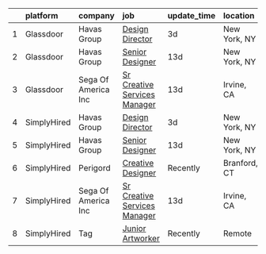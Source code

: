 

|    | platform    | company             | job                                                                                                                                                                                                                                                                                                | update_time   | location     |
|---:|:------------|:--------------------|:---------------------------------------------------------------------------------------------------------------------------------------------------------------------------------------------------------------------------------------------------------------------------------------------------|:--------------|:-------------|
|  1 | Glassdoor   | Havas Group         | [Design Director](https://www.glassdoor.com/partner/jobListing.htm?pos=102&ao=1136043&s=58&guid=00000181f131774a9ac593364d7e94bb&src=GD_JOB_AD&t=SR&vt=w&cs=1_ff2f28c0&cb=1657608960123&jobListingId=1007993537983&jrtk=3-0-1g7oj2u0tjm5a801-1g7oj2u18ih7l800-57b85d65598b82f7-)                   | 3d            | New York, NY |
|  2 | Glassdoor   | Havas Group         | [Senior Designer](https://www.glassdoor.com/partner/jobListing.htm?pos=103&ao=1136043&s=58&guid=00000181f131774a9ac593364d7e94bb&src=GD_JOB_AD&t=SR&vt=w&cs=1_0ee49c32&cb=1657608960123&jobListingId=1007969283597&jrtk=3-0-1g7oj2u0tjm5a801-1g7oj2u18ih7l800-3a031bb031d991e8-)                   | 13d           | New York, NY |
|  3 | Glassdoor   | Sega Of America Inc | [Sr Creative Services Manager](https://www.glassdoor.com/partner/jobListing.htm?pos=101&ao=1136043&s=58&guid=00000181f131774a9ac593364d7e94bb&src=GD_JOB_AD&t=SR&vt=w&ea=1&cs=1_78fda7cd&cb=1657608960123&jobListingId=1007969790149&jrtk=3-0-1g7oj2u0tjm5a801-1g7oj2u18ih7l800-6c6bf7d77c053118-) | 13d           | Irvine, CA   |
|  4 | SimplyHired | Havas Group         | [Design Director](https://www.simplyhired.com/job/g9cpQpFs2CYEee5ADRe5RsISAoMSawJlLBxLSyjYTCdbtO9uCDz61Q?q=creative+artworker)                                                                                                                                                                     | 3d            | New York, NY |
|  5 | SimplyHired | Havas Group         | [Senior Designer](https://www.simplyhired.com/job/Ufnn0ntlF8zhs3BC_pTwoVRY-qkuORpMwQEYesU5fJshcmSuNnTahQ?q=creative+artworker)                                                                                                                                                                     | 13d           | New York, NY |
|  6 | SimplyHired | Perigord            | [Creative Designer](https://www.simplyhired.com/job/-yNGgsNyQW13V0aaZfZNUxQUQtqKbJHeFQWrTiSXRB4zMMm4iPlEEA?q=creative+artworker)                                                                                                                                                                   | Recently      | Branford, CT |
|  7 | SimplyHired | Sega Of America Inc | [Sr Creative Services Manager](https://www.simplyhired.com/job/9YF_1yT0W8DRWaXON1hbMgSAsjZYHgEtsJ5LYUCpzoub8VqZBS_C9w?q=creative+artworker)                                                                                                                                                        | 13d           | Irvine, CA   |
|  8 | SimplyHired | Tag                 | [Junior Artworker](https://www.simplyhired.com/job/hlo-U83LVO0wc3WpfZ6i19hswf8VgkIu-UIbYVpoDKJeJejVZ7npVA?q=creative+artworker)                                                                                                                                                                    | Recently      | Remote       |